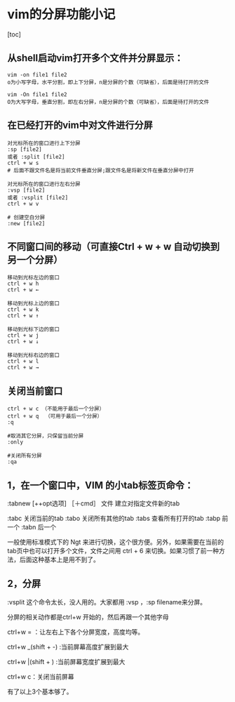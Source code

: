# vim的分屏功能小记

[toc]



## 从shell启动vim打开多个文件并分屏显示：

```text
vim -on file1 file2
o为小写字母，水平分割，即上下分屏，n是分屏的个数（可缺省），后面是待打开的文件

vim -On file1 file2
O为大写字母，垂直分割，即左右分屏，n是分屏的个数（可缺省），后面是待打开的文件
```

## 在已经打开的vim中对文件进行分屏

```text
对光标所在的窗口进行上下分屏
:sp [file2]
或者 :split [file2]
ctrl + w s
# 后面不跟文件名是将当前文件垂直分屏;跟文件名是将新文件在垂直分屏中打开

对光标所在的窗口进行左右分屏
:vsp [file2]
或者 :vsplit [file2]
ctrl + w v

# 创建空白分屏
:new [file2]
```

## 不同窗口间的移动（可直接Ctrl + w + w 自动切换到另一个分屏）

```text
移动到光标左边的窗口
ctrl + w h
ctrl + w ←

移动到光标上边的窗口
ctrl + w k
ctrl + w ↑

移动到光标下边的窗口
ctrl + w j
ctrl + w ↓

移动到光标右边的窗口
ctrl + w l
ctrl + w →
```

## 关闭当前窗口

```text
ctrl + w c （不能用于最后一个分屏）
ctrl + w q  （可用于最后一个分屏）
:q

#取消其它分屏，只保留当前分屏
:only 

#关闭所有分屏
:qa
```



## 1，在一个窗口中，VIM 的小tab标签页命令：

 :tabnew [++opt选项] ［＋cmd］ 文件      建立对指定文件新的tab

 :tabc    关闭当前的tab
 :tabo    关闭所有其他的tab
 :tabs    查看所有打开的tab
 :tabp   前一个
 :tabn   后一个

一般使用标准模式下的 Ngt 来进行切换，这个很方便。另外，如果需要在当前的tab页中也可以打开多个文件，文件之间用 ctrl + 6 来切换。如果习惯了前一种方法，后面这种基本上是用不到了。

 

## 2，分屏

:vsplit 这个命令太长，没人用的。大家都用 :vsp ，:sp filename来分屏。

分屏的相关动作都是ctrl+w 开始的，然后再跟一个其他字母

ctrl+w = ：让左右上下各个分屏宽度，高度均等。

ctrl+w _(shift + -) :当前屏幕高度扩展到最大

ctrl+w |(shift + \) :当前屏幕宽度扩展到最大

ctrl+w c：关闭当前屏幕

有了以上3个基本够了。